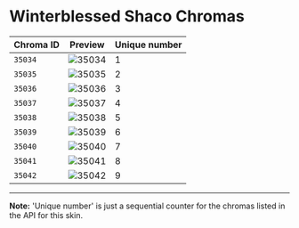 # Winterblessed Shaco Chromas

| Chroma ID | Preview | Unique number |
|---|---|---|
| `35034` | ![35034](https://raw.communitydragon.org/latest/plugins/rcp-be-lol-game-data/global/default/v1/champion-chroma-images/35/35034.png) | 1 |
| `35035` | ![35035](https://raw.communitydragon.org/latest/plugins/rcp-be-lol-game-data/global/default/v1/champion-chroma-images/35/35035.png) | 2 |
| `35036` | ![35036](https://raw.communitydragon.org/latest/plugins/rcp-be-lol-game-data/global/default/v1/champion-chroma-images/35/35036.png) | 3 |
| `35037` | ![35037](https://raw.communitydragon.org/latest/plugins/rcp-be-lol-game-data/global/default/v1/champion-chroma-images/35/35037.png) | 4 |
| `35038` | ![35038](https://raw.communitydragon.org/latest/plugins/rcp-be-lol-game-data/global/default/v1/champion-chroma-images/35/35038.png) | 5 |
| `35039` | ![35039](https://raw.communitydragon.org/latest/plugins/rcp-be-lol-game-data/global/default/v1/champion-chroma-images/35/35039.png) | 6 |
| `35040` | ![35040](https://raw.communitydragon.org/latest/plugins/rcp-be-lol-game-data/global/default/v1/champion-chroma-images/35/35040.png) | 7 |
| `35041` | ![35041](https://raw.communitydragon.org/latest/plugins/rcp-be-lol-game-data/global/default/v1/champion-chroma-images/35/35041.png) | 8 |
| `35042` | ![35042](https://raw.communitydragon.org/latest/plugins/rcp-be-lol-game-data/global/default/v1/champion-chroma-images/35/35042.png) | 9 |

---

**Note:** 'Unique number' is just a sequential counter for the chromas listed in the API for this skin.